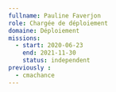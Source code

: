 ```yaml
---
fullname: Pauline Faverjon 
role: Chargée de déploiement 
domaine: Déploiement 
missions:
  - start: 2020-06-23
    end: 2021-11-30
    status: independent
previously : 
  - cmachance
---
```

